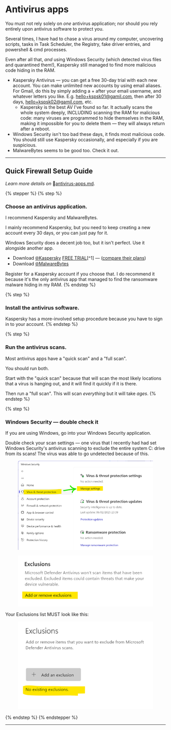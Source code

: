 # Antivirus apps

You must not rely solely on _one_ antivirus application; nor should you rely entirely upon antivirus software to protect you.&#x20;

Several times, I have had to chase a virus around my computer, uncovering scripts, tasks in Task Scheduler, the Registry, fake driver entries, and powershell & cmd processes.&#x20;

Even after all that, _and_ using Windows Security (which detected virus files and quarantined them!), Kaspersky still managed to find more malicious code hiding in the RAM.



* Kaspersky Antivirus — you can get a free 30-day trial with each new account. You can make unlimited new accounts by using email aliases. For Gmail, do this by simply adding a + after your email username, and whatever letters you like. E.g. hello+kspsk01@gamil.com, then after 30 days, hello+kspsk02@gamil.com, etc.
  * Kaspersky is the best AV I've found so far. It actually scans the whole system deeply, INCLUDING scanning the RAM for malicious code: many viruses are programmed to hide themselves in the RAM, making it impossible for you to delete them — they will always return after a reboot.
* Windows Security isn't too bad these days, it finds most malicious code. You should still use Kaspersky occasionally, and especially if you are suspicious.
* MalwareBytes seems to be good too. Check it out.


***

## Quick Firewall Setup Guide


_Learn more details on_ 📄[antivirus-apps.md](antivirus-apps.md "mention").&#x20;

{% stepper %}
{% step %}
### Choose an antivirus application.

I recommend Kaspersky and MalwareBytes.

I mainly recommend Kaspersky, but you need to keep creating a new account every 30 days, or you can just pay for it.

Windows Security does a decent job too, but it isn't perfect. Use it alongside another app.

* Download [🌐Kaspersky](https://www.kaspersky.com/downloads/standard-free-trial) [FREE TRIAL](#user-content-fn-1)[^1] — ([compare their plans](https://www.kaspersky.com/downloads#compare-table))&#x20;
* Download [🌐MalwareBytes](https://www.malwarebytes.com/mwb-download)&#x20;

Register for a Kaspersky account if you choose that. I do recommend it because it's the only antivirus app that managed to find the ransomware malware hiding in my RAM.
{% endstep %}

{% step %}
### Install the antivirus software.

Kaspersky has a more-involved setup procedure because you have to sign in to your account.
{% endstep %}

{% step %}
### Run the antivirus scans.

Most antivirus apps have a "quick scan" and a "full scan".&#x20;

You should run both.

Start with the "quick scan" because that will scan the most likely locations that a virus is hanging out, and it will find it quickly if it is there.

Then run a "full scan". This will scan _everything_ but it will take _ages_.
{% endstep %}

{% step %}
### Windows Security — double check it

If you are using Windows, go into your Windows Security application.

Double check your scan settings — one virus that I recently had had set Windows Security's antivirus scanning to exclude the entire system C: drive from its scans! The virus was able to go undetected because of this.&#x20;

<figure><img src="../.gitbook/assets/image (8).png" alt=""><figcaption></figcaption></figure>

<figure><img src="../.gitbook/assets/image (9).png" alt=""><figcaption></figcaption></figure>

Your Exclusions list MUST look like this:

<figure><img src="../.gitbook/assets/image (10).png" alt=""><figcaption></figcaption></figure>
{% endstep %}
{% endstepper %}

***